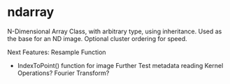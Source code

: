 ndarray
=======

N-Dimensional Array Class, with arbitrary type, using inheritance. Used as the base for an ND image. Optional cluster ordering for speed.


Next Features:
Resample Function
- IndexToPoint() function for image
Further Test metadata reading
Kernel Operations?
Fourier Transform? 
